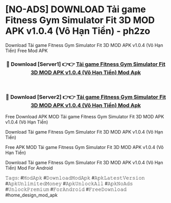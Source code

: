 # [NO-ADS] DOWNLOAD Tải game Fitness Gym Simulator Fit 3D MOD APK v1.0.4 (Vô Hạn Tiền) - ph2zo
Download Tải game Fitness Gym Simulator Fit 3D MOD APK v1.0.4 (Vô Hạn Tiền) Free Mod APK

<div align="center">
<h3>🔴 Download [Server1] 👉👉 <a href="https://apk-comot.site?title=Tải_game_Fitness_Gym_Simulator_Fit_3D_MOD_APK_v1.0.4_(Vô_Hạn_Tiền)">Tải game Fitness Gym Simulator Fit 3D MOD APK v1.0.4 (Vô Hạn Tiền) Mod Apk</a></h3><br>

<h3>🔴 Download [Server2] 👉👉 <a href="https://apk-comot.site?title=Tải_game_Fitness_Gym_Simulator_Fit_3D_MOD_APK_v1.0.4_(Vô_Hạn_Tiền)">Tải game Fitness Gym Simulator Fit 3D MOD APK v1.0.4 (Vô Hạn Tiền) Mod Apk</a></h3>
</div>


Free Download APK MOD Tải game Fitness Gym Simulator Fit 3D MOD APK v1.0.4 (Vô Hạn Tiền)

Download Tải game Fitness Gym Simulator Fit 3D MOD APK v1.0.4 (Vô Hạn Tiền) 

Free APK MOD Tải game Fitness Gym Simulator Fit 3D MOD APK v1.0.4 (Vô Hạn Tiền) 

Download Tải game Fitness Gym Simulator Fit 3D MOD APK v1.0.4 (Vô Hạn Tiền) Mod For Android

𝚃𝚊𝚐𝚜: #𝙼𝚘𝚍𝙰𝚙𝚔 #𝙳𝚘𝚠𝚗𝚕𝚘𝚊𝚍𝙼𝚘𝚍𝙰𝚙𝚔 #𝙰𝚙𝚔𝙻𝚊𝚝𝚎𝚜𝚝𝚅𝚎𝚛𝚜𝚒𝚘𝚗 #𝙰𝚙𝚔𝚄𝚗𝚕𝚒𝚖𝚒𝚝𝚎𝚍𝙼𝚘𝚗𝚎𝚢 #𝙰𝚙𝚔𝚄𝚗𝚕𝚘𝚌𝚔𝙰𝚕𝚕 #𝙰𝚙𝚔𝙽𝚘𝙰𝚍𝚜 #𝚄𝚗𝚕𝚘𝚌𝚔𝙿𝚛𝚎𝚖𝚒𝚞𝚖 #𝙵𝚘𝚛𝙰𝚗𝚍𝚛𝚘𝚒𝚍 #𝙵𝚛𝚎𝚎𝙳𝚘𝚠𝚗𝚕𝚘𝚊𝚍 #home_design_mod_apk